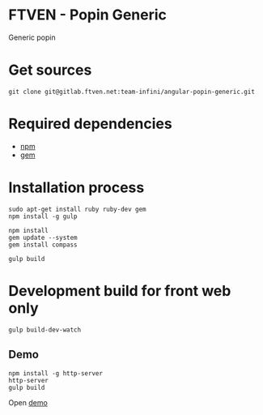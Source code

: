 FTVEN - Popin Generic
========================

Generic popin

# Get sources

```
git clone git@gitlab.ftven.net:team-infini/angular-popin-generic.git
```

# Required dependencies

- [npm](https://nodejs.org/)
- [gem](https://rubygems.org/)

# Installation process

```
sudo apt-get install ruby ruby-dev gem
npm install -g gulp

npm install
gem update --system
gem install compass

gulp build
```

# Development build for front web only

```
gulp build-dev-watch
```

## Demo

```
npm install -g http-server
http-server
gulp build
```

Open [demo](http://127.0.0.1:8080/demo.html)
